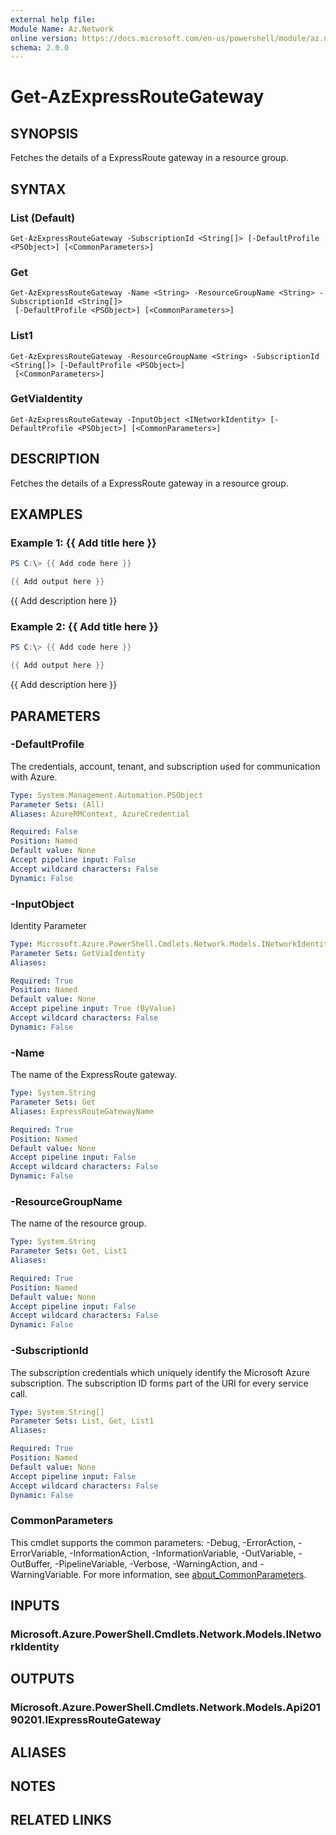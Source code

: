 ```yaml
---
external help file:
Module Name: Az.Network
online version: https://docs.microsoft.com/en-us/powershell/module/az.network/get-azexpressroutegateway
schema: 2.0.0
---
```


# Get-AzExpressRouteGateway

## SYNOPSIS
Fetches the details of a ExpressRoute gateway in a resource group.

## SYNTAX

### List (Default)
```
Get-AzExpressRouteGateway -SubscriptionId <String[]> [-DefaultProfile <PSObject>] [<CommonParameters>]
```

### Get
```
Get-AzExpressRouteGateway -Name <String> -ResourceGroupName <String> -SubscriptionId <String[]>
 [-DefaultProfile <PSObject>] [<CommonParameters>]
```

### List1
```
Get-AzExpressRouteGateway -ResourceGroupName <String> -SubscriptionId <String[]> [-DefaultProfile <PSObject>]
 [<CommonParameters>]
```

### GetViaIdentity
```
Get-AzExpressRouteGateway -InputObject <INetworkIdentity> [-DefaultProfile <PSObject>] [<CommonParameters>]
```

## DESCRIPTION
Fetches the details of a ExpressRoute gateway in a resource group.

## EXAMPLES

### Example 1: {{ Add title here }}
```powershell
PS C:\> {{ Add code here }}

{{ Add output here }}
```

{{ Add description here }}

### Example 2: {{ Add title here }}
```powershell
PS C:\> {{ Add code here }}

{{ Add output here }}
```

{{ Add description here }}

## PARAMETERS

### -DefaultProfile
The credentials, account, tenant, and subscription used for communication with Azure.

```yaml
Type: System.Management.Automation.PSObject
Parameter Sets: (All)
Aliases: AzureRMContext, AzureCredential

Required: False
Position: Named
Default value: None
Accept pipeline input: False
Accept wildcard characters: False
Dynamic: False
```

### -InputObject
Identity Parameter

```yaml
Type: Microsoft.Azure.PowerShell.Cmdlets.Network.Models.INetworkIdentity
Parameter Sets: GetViaIdentity
Aliases:

Required: True
Position: Named
Default value: None
Accept pipeline input: True (ByValue)
Accept wildcard characters: False
Dynamic: False
```

### -Name
The name of the ExpressRoute gateway.

```yaml
Type: System.String
Parameter Sets: Get
Aliases: ExpressRouteGatewayName

Required: True
Position: Named
Default value: None
Accept pipeline input: False
Accept wildcard characters: False
Dynamic: False
```

### -ResourceGroupName
The name of the resource group.

```yaml
Type: System.String
Parameter Sets: Get, List1
Aliases:

Required: True
Position: Named
Default value: None
Accept pipeline input: False
Accept wildcard characters: False
Dynamic: False
```

### -SubscriptionId
The subscription credentials which uniquely identify the Microsoft Azure subscription.
The subscription ID forms part of the URI for every service call.

```yaml
Type: System.String[]
Parameter Sets: List, Get, List1
Aliases:

Required: True
Position: Named
Default value: None
Accept pipeline input: False
Accept wildcard characters: False
Dynamic: False
```

### CommonParameters
This cmdlet supports the common parameters: -Debug, -ErrorAction, -ErrorVariable, -InformationAction, -InformationVariable, -OutVariable, -OutBuffer, -PipelineVariable, -Verbose, -WarningAction, and -WarningVariable. For more information, see [about_CommonParameters](http://go.microsoft.com/fwlink/?LinkID=113216).

## INPUTS

### Microsoft.Azure.PowerShell.Cmdlets.Network.Models.INetworkIdentity

## OUTPUTS

### Microsoft.Azure.PowerShell.Cmdlets.Network.Models.Api20190201.IExpressRouteGateway

## ALIASES

## NOTES

## RELATED LINKS

